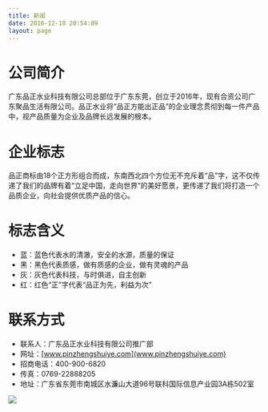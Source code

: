 ```yaml
---
title: 新闻
date: 2016-12-18 20:54:09
layout: page
---
```


# 公司简介
广东品正水业科技有限公司总部位于广东东莞，创立于2016年，现有合资公司广东聚品生活有限公司。品正水业将“品正方能出正品”的企业理念贯彻到每一件产品中，视产品质量为企业及品牌长远发展的根本。

# 企业标志
品正商标由18个正方形组合而成，东南西北四个方位无不充斥着“品”字，这不仅传递了我们的品牌有着“立足中国，走向世界”的美好愿景，更传递了我们将打造一个品质企业，向社会提供优质产品的信心。

# 标志含义

- 蓝：蓝色代表水的清澈，安全的水源，质量的保证
- 黑：黑色代表质感，做有质感的企业，做有灵魂的产品
- 灰：灰色代表科技，与时俱进，自主创新
- 红：红色“正”字代表“品正为先，利益为次”

# 联系方式

- 联系人：广东品正水业科技有限公司推广部
- 网址：[www.pinzhengshuiye.com](www.pinzhengshuiye.com)
- 招商电话：400-900-6820
- 传真：0769-22888205
- 地址：广东省东莞市南城区水濂山大道96号联科国际信息产业园3A栋502室

<img src="../image/address.png" class="col-xs-12" />
